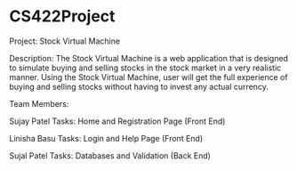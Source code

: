 # CS422Project

Project: Stock Virtual Machine

Description:
The Stock Virtual Machine is a web application that is designed to simulate buying and selling stocks in the stock market in a very realistic manner. 
Using the Stock Virtual Machine, user will get the full experience of buying and selling stocks without having to invest any actual currency.

Team Members:

Sujay Patel
Tasks: Home and Registration Page (Front End) 

Linisha Basu
Tasks: Login and Help Page (Front End)

Sujal Patel
Tasks: Databases and Validation (Back End)
